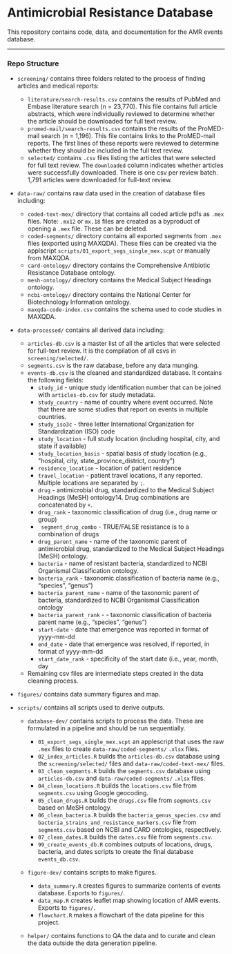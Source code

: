 # Antimicrobial Resistance Database

This repository contains code, data, and documentation for the AMR events database. 

---

### Repo Structure

-  `screening/` contains three folders related to the process of finding articles and medical reports:
	- 	`literature/search-results.csv` contains the results of PubMed and Embase literature search (n = 23,770). This file contains full article abstracts, which were individually reviewed to determine whether the article should be downloaded for full text review. 
	-	`promed-mail/search-results.csv` contains the results of the ProMED-mail search (n = 1,196). This file contains links to the ProMED-mail reports. The first lines of these reports were reviewed to determine whether they should be included in the full text review.
	-	`selected/` contains `.csv` files listing the articles that were selected for full text review. The `downloaded` column indicates whether articles were successfully downloaded. There is one csv per review batch. 1,791 articles were downloaded for full-text review.
	
-  `data-raw/` contains raw data used in the creation of database files including:
	-	`coded-text-mex/` directory that contains all coded article pdfs as `.mex` files. Note: `.mx12` or `mx.18` files are created as a byproduct of opening a `.mex` file. These can be deleted. 
	-	`coded-segments/` directory contains all exported segments from `.mex` files (exported using MAXQDA). These files can be created via the applscript `scripts/01_export_segs_single_mex.scpt` or manually from MAXQDA.
	-	`card-ontology/` directory contains the Comprehensive Antibiotic Resistance Database ontology.
	-	`mesh-ontology/` directory contains the Medical Subject Headings ontology.
	-	`ncbi-ontology/` directory contains the National Center for Biotechnology Information ontology.
	- 	`maxqda-code-index.csv` contains the schema used to code studies in MAXQDA.
	
- `data-processed/` contains all derived data including:
	-	`articles-db.csv` is a master list of all the articles that were selected for full-text review. It is the compilation of all csvs in `screening/selected/`.
	-	`segments.csv` is the raw database, before any data munging. 
	-	`events-db.csv` is the cleaned and standardized database. It contains the following fields: 
		-	`study_id` - unique study identification number that can be joined with `articles-db.csv` for study metadata.
		-	`study_country` - name of country where event occurred. Note that there are some studies that report on events in multiple countries.
		-	`study_iso3c` - three letter International Organization for Standardization (ISO) code
		-	`study_location` - full study location (including hospital, city, and state if available)
		-	`study_location_basis` - spatial basis of study location (e.g., "hospital, city, state_province_district, country") 
		-	`residence_location` - location of patient residence
		-	`travel_location` - patient travel locations, if any reported. Multiple locations are separated by `;`.
		-	`drug` - antimicrobial drug, standardized to the Medical Subject Headings (MeSH) ontology14. Drug combinations are concatenated by `+`.
		-	`drug_rank` - taxonomic classification of drug (i.e., drug name or group)
		-	` segment_drug_combo` - TRUE/FALSE resistance is to a combination of drugs
		-	`drug_parent_name` - name of the taxonomic parent of antimicrobial drug, standardized to the Medical Subject Headings (MeSH) ontology.
		-	`bacteria` - name of resistant bacteria, standardized to NCBI Organismal Classification ontology. 
		-	`bacteria_rank` - taxonomic classification of bacteria name (e.g., “species”, “genus”)
		-	`bacteria_parent_name` - name of the taxonomic parent of bacteria, standardized to NCBI Organismal Classification ontology
		-	`bacteria_parent_rank` - - taxonomic classification of bacteria parent name (e.g., “species”, “genus”)
		-	`start-date` - date that emergence was reported in format of yyyy-mm-dd
		-	`end_date` - date that emergence was resolved, if reported, in format of yyyy-mm-dd
		-	`start_date_rank` - specificity of the start date (i.e., year, month, day	
	-	Remaining csv files are intermediate steps created in the data cleaning process.
	
	
- `figures/` contains data summary figures and map.

- `scripts/` contains all scripts used to derive outputs. 

	- `database-dev/` contains scripts to process the data. These are formulated in a pipeline and should be run sequentially.
	
		-	`01_export_segs_single_mex.scpt` an applescript that uses the raw `.mex` files to create `data-raw/coded-segments/` `.xlsx` files.
		-	`02_index_articles.R` builds the `articles-db.csv` database using the `screening/selected/` files and `data-raw/coded-text-mex/` files.
		-	`03_clean_segments.R` builds the `segments.csv` database using `articles-db.csv` and `data-raw/coded-segments/` `.xlsx` files.
		-	`04_clean_locations.R` builds the `locations.csv` file from `segments.csv` using Google geocoding. 
		-	`05_clean_drugs.R` builds the `drugs.csv` file from `segments.csv` based on MeSH ontology. 
		-	`06_clean_bacteria.R` builds the `bacteria_genus_species.csv` and  `bacteria_strains_and_resistance_markers.csv` file from `segments.csv` based on NCBI and CARD ontologies, respectively. 
		-	`07_clean_dates.R`  builds the `dates.csv` file from `segments.csv`. 
		- 	`99_create_events_db.R` combines outputs of locations, drugs, bacteria, and dates scripts to create the final database `events_db.csv`.
		
	- `figure-dev/` contains scripts to make figures.	
		- 	`data_summary.R` creates figures to summarize contents of events database.  Exports to `figures/`.
		-  	`data_map.R` creates leaflet map showing location of AMR events.  Exports to `figures/`.
		-	`flowchart.R` makes a flowchart of the data pipeline for this project. 
		
	- `helper/` contains functions to QA the data and to curate and clean the data outside the data generation pipeline. 
```
